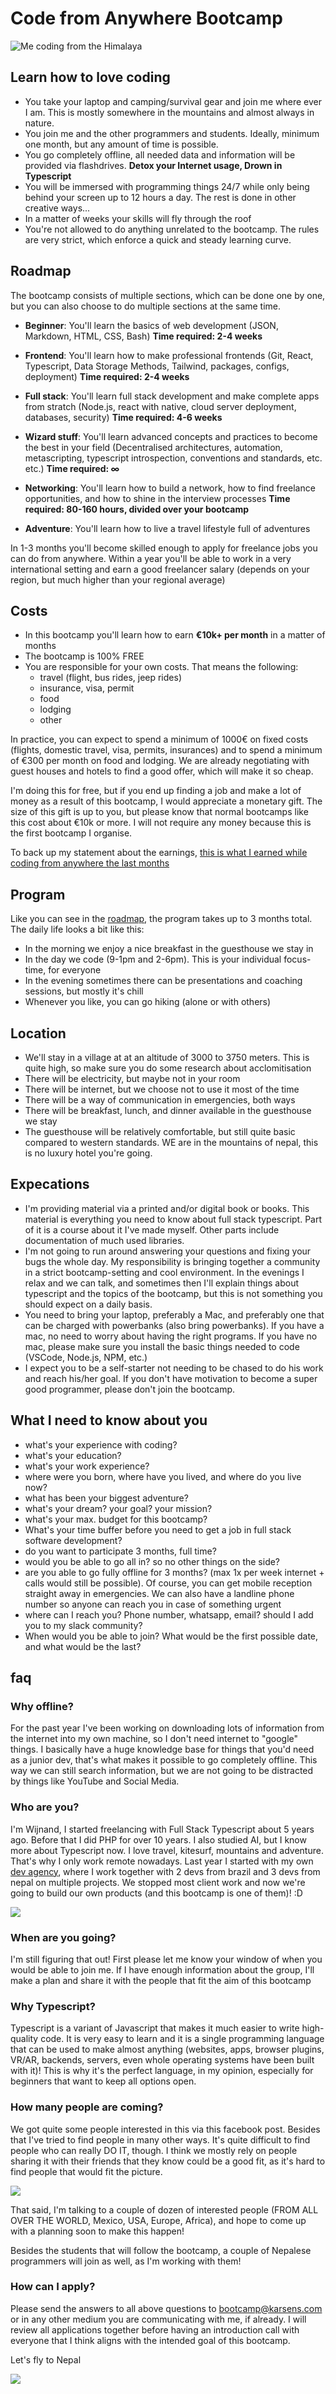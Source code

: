 # Code from Anywhere Bootcamp

![Me coding from the Himalaya](./code-from-himalaya.jpeg)

## Learn how to love coding

- You take your laptop and camping/survival gear and join me where ever I am. This is mostly somewhere in the mountains and almost always in nature.
- You join me and the other programmers and students. Ideally, minimum one month, but any amount of time is possible.
- You go completely offline, all needed data and information will be provided via flashdrives. **Detox your Internet usage, Drown in Typescript**
- You will be immersed with programming things 24/7 while only being behind your screen up to 12 hours a day. The rest is done in other creative ways...
- In a matter of weeks your skills will fly through the roof
- You're not allowed to do anything unrelated to the bootcamp. The rules are very strict, which enforce a quick and steady learning curve.

## Roadmap

The bootcamp consists of multiple sections, which can be done one by one, but you can also choose to do multiple sections at the same time.

- **Beginner**: You'll learn the basics of web development (JSON, Markdown, HTML, CSS, Bash) **Time required: 2-4 weeks**

- **Frontend**: You'll learn how to make professional frontends (Git, React, Typescript, Data Storage Methods, Tailwind, packages, configs, deployment) **Time required: 2-4 weeks**

- **Full stack**: You'll learn full stack development and make complete apps from stratch (Node.js, react with native, cloud server deployment, databases, security) **Time required: 4-6 weeks**

- **Wizard stuff**: You'll learn advanced concepts and practices to become the best in your field (Decentralised architectures, automation, metascripting, typescript introspection, conventions and standards, etc. etc.) **Time required: ∞**

- **Networking**: You'll learn how to build a network, how to find freelance opportunities, and how to shine in the interview processes **Time required: 80-160 hours, divided over your bootcamp**

- **Adventure**: You'll learn how to live a travel lifestyle full of adventures

In 1-3 months you'll become skilled enough to apply for freelance jobs you can do from anywhere. Within a year you'll be able to work in a very international setting and earn a good freelancer salary (depends on your region, but much higher than your regional average)

## Costs

- In this bootcamp you'll learn how to earn **€10k+ per month** in a matter of months
- The bootcamp is 100% FREE
- You are responsible for your own costs. That means the following:
  - travel (flight, bus rides, jeep rides)
  - insurance, visa, permit
  - food
  - lodging
  - other

In practice, you can expect to spend a minimum of 1000€ on fixed costs (flights, domestic travel, visa, permits, insurances) and to spend a minimum of €300 per month on food and lodging. We are already negotiating with guest houses and hotels to find a good offer, which will make it so cheap.

I'm doing this for free, but if you end up finding a job and make a lot of money as a result of this bootcamp, I would appreciate a monetary gift. The size of this gift is up to you, but please know that normal bootcamps like this cost about €10k or more. I will not require any money because this is the first bootcamp I organise.

To back up my statement about the earnings, [this is what I earned while coding from anywhere the last months](./earnings-132k-6months.png)

## Program

Like you can see in the [roadmap](#roadmap), the program takes up to 3 months total. The daily life looks a bit like this:

- In the morning we enjoy a nice breakfast in the guesthouse we stay in
- In the day we code (9-1pm and 2-6pm). This is your individual focus-time, for everyone
- In the evening sometimes there can be presentations and coaching sessions, but mostly it's chill
- Whenever you like, you can go hiking (alone or with others)

## Location

- We'll stay in a village at at an altitude of 3000 to 3750 meters. This is quite high, so make sure you do some research about acclomitisation
- There will be electricity, but maybe not in your room
- There will be internet, but we choose not to use it most of the time
- There will be a way of communication in emergencies, both ways
- There will be breakfast, lunch, and dinner available in the guesthouse we stay
- The guesthouse will be relatively comfortable, but still quite basic compared to western standards. WE are in the mountains of nepal, this is no luxury hotel you're going.

## Expecations

- I'm providing material via a printed and/or digital book or books. This material is everything you need to know about full stack typescript. Part of it is a course about it I've made myself. Other parts include documentation of much used libraries.
- I'm not going to run around answering your questions and fixing your bugs the whole day. My responsibility is bringing together a community in a strict bootcamp-setting and cool environment. In the evenings I relax and we can talk, and sometimes then I'll explain things about typescript and the topics of the bootcamp, but this is not something you should expect on a daily basis.
- You need to bring your laptop, preferably a Mac, and preferably one that can be charged with powerbanks (also bring powerbanks). If you have a mac, no need to worry about having the right programs. If you have no mac, please make sure you install the basic things needed to code (VSCode, Node.js, NPM, etc.)
- I expect you to be a self-starter not needing to be chased to do his work and reach his/her goal. If you don't have motivation to become a super good programmer, please don't join the bootcamp.

## What I need to know about you

- what's your experience with coding?
- what's your education?
- what's your work experience?
- where were you born, where have you lived, and where do you live now?
- what has been your biggest adventure?
- what's your dream? your goal? your mission?
- what's your max. budget for this bootcamp?
- What's your time buffer before you need to get a job in full stack software development?
- do you want to participate 3 months, full time?
- would you be able to go all in? so no other things on the side?
- are you able to go fully offline for 3 months? (max 1x per week internet + calls would still be possible). Of course, you can get mobile reception straight away in emergencies. We can also have a landline phone number so anyone can reach you in case of something urgent
- where can I reach you? Phone number, whatsapp, email? should I add you to my slack community?
- When would you be able to join? What would be the first possible date, and what would be the last?

## faq

### Why offline?

For the past year I've been working on downloading lots of information from the internet into my own machine, so I don't need internet to "google" things. I basically have a huge knowledge base for things that you'd need as a junior dev, that's what makes it possible to go completely offline. This way we can still search information, but we are not going to be distracted by things like YouTube and Social Media.

### Who are you?

I'm Wijnand, I started freelancing with Full Stack Typescript about 5 years ago. Before that I did PHP for over 10 years. I also studied AI, but I know more about Typescript now. I love travel, kitesurf, mountains and adventure. That's why I only work remote nowadays. Last year I started with my own [dev agency](https://codefromanywhere.com/), where I work together with 2 devs from brazil and 3 devs from nepal on multiple projects. We stopped most client work and now we're going to build our own products (and this bootcamp is one of them)! :D

![](./cfa-team.jpeg)

### When are you going?

I'm still figuring that out! First please let me know your window of when you would be able to join me. If I have enough information about the group, I'll make a plan and share it with the people that fit the aim of this bootcamp

### Why Typescript?

Typescript is a variant of Javascript that makes it much easier to write high-quality code. It is very easy to learn and it is a single programming language that can be used to make almost anything (websites, apps, browser plugins, VR/AR, backends, servers, even whole operating systems have been built with it)! This is why it's the perfect language, in my opinion, especially for beginners that want to keep all options open.

### How many people are coming?

We got quite some people interested in this via this facebook post. Besides that I've tried to find people in many other ways. It's quite difficult to find people who can really DO IT, though. I think we mostly rely on people sharing it with their friends that they know could be a good fit, as it's hard to find people that would fit the picture.

![](./fbpost.png)

That said, I'm talking to a couple of dozen of interested people (FROM ALL OVER THE WORLD, Mexico, USA, Europe, Africa), and hope to come up with a planning soon to make this happen!

Besides the students that will follow the bootcamp, a couple of Nepalese programmers will join as well, as I'm working with them!

### How can I apply?

Please send the answers to all above questions to bootcamp@karsens.com or in any other medium you are communicating with me, if already. I will review all applications together before having an introduction call with everyone that I think aligns with the intended goal of this bootcamp.

Let's fly to Nepal

![](./bird.jpeg)
